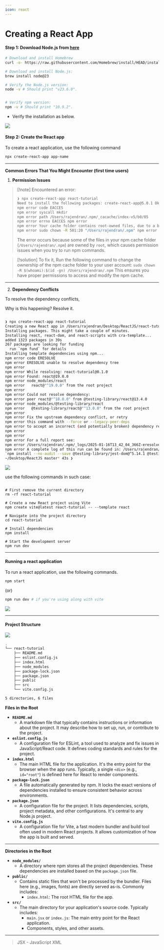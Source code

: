 ```yaml
---
icon: react
---
```


# Creating a React App

#### Step 1: Download Node.js from [here](https://nodejs.org/en/download/current)

```bash
# Download and install Homebrew
curl -o- https://raw.githubusercontent.com/Homebrew/install/HEAD/install.sh | bash

# Download and install Node.js:
brew install node@23

# Verify the Node.js version:
node -v # Should print "v23.6.0".


# Verify npm version:
npm -v # Should print "10.9.2".

```

* Verify the installation as below.

![](https://i.imgur.com/by9AYBU.jpeg)

#### Step 2: Create the React app

To create a react application, use the following command

```bash
npx create-react-app app-name
```

***

**Common Errors That You Might Encounter (first time users)**

1. **Permission Issues**

> \[!note] Encountered an error:
>
> ```bash
> ❯ npx create-react-app react-tutorial
> Need to install the following packages: create-react-app@5.0.1 Ok to proceed? (y) 
> npm error code EACCES
> npm error syscall mkdir
> npm error path /Users/rajendran/.npm/_cacache/index-v5/b0/05
> npm error errno EACCES npm error
> npm error Your cache folder contains root-owned files, due to a bug in npm error previous versions of npm which has since been addressed. npm error npm error To permanently fix this problem, please run: 
> npm error sudo chown -R 501:20 "/Users/rajendran/.npm" npm error A complete log of this run can be found in: /Users/rajendran/.npm/_logs/2025-01-16T13_31_04_443Z-debug-0.log
> ```
>
> The error occurs because some of the files in your npm cache folder (`/Users/rajendran/.npm`) are owned by `root`, which causes permission issues when you try to run npm commands.

> \[!solution] To fix it, Run the following command to change the ownership of the npm cache folder to your user account: `sudo chown -R $(whoami):$(id -gn) /Users/rajendran/.npm` This ensures you have proper permissions to access and modify the npm cache.

***

2. **Dependency Conflicts**

To resolve the dependency conflicts,

Why is this happening? Resolve it.

```bash

❯ npx create-react-app react-tutorial
Creating a new React app in /Users/rajendran/Desktop/ReactJS/react-tutorial.
Installing packages. This might take a couple of minutes.
Installing react, react-dom, and react-scripts with cra-template...
added 1323 packages in 39s
267 packages are looking for funding
  run `npm fund` for details
Installing template dependencies using npm...
npm error code ERESOLVE
npm error ERESOLVE unable to resolve dependency tree
npm error
npm error While resolving: react-tutorial@0.1.0
npm error Found: react@19.0.0
npm error node_modules/react
npm error   react@"^19.0.0" from the root project
npm error
npm error Could not resolve dependency:
npm error peer react@"^18.0.0" from @testing-library/react@13.4.0
npm error node_modules/@testing-library/react
npm error   @testing-library/react@"^13.0.0" from the root project
npm error
npm error Fix the upstream dependency conflict, or retry
npm error this command with --force or --legacy-peer-deps
npm error to accept an incorrect (and potentially broken) dependency resolution.
npm error
npm error
npm error For a full report see:
npm error /Users/rajendran/.npm/_logs/2025-01-16T13_42_04_366Z-eresolve-report.txt
npm error A complete log of this run can be found in: /Users/rajendran/.npm/_logs/2025-01-16T13_42_04_366Z-debug-0.log
`npm install --no-audit --save @testing-library/jest-dom@^5.14.1 @testing-library/react@^13.0.0 @testing-library/user-event@^13.2.1 web-vitals@^2.1.0` failed
~/Desktop/ReactJS master* 43s ❯                                                               07:12:05 PM
```

![](https://i.imgur.com/EUSIt1Z.png)

use the following commands in such case:

```shell

# First remove the current directory
rm -rf react-tutorial

# Create a new React project using Vite
npm create vite@latest react-tutorial -- --template react

# Navigate into the project directory
cd react-tutorial

# Install dependencies
npm install

# Start the development server
npm run dev

```

***

#### Running a react application

To run a react application, use the following commands.

```bash
npm start
```

(or)

```bash
npm run dev # if you're using along with vite
```

![](https://i.imgur.com/70EGbI6.png)

***

#### Project Structure

![](https://i.imgur.com/8NM1vfN.png)

```bash
.
└── react-tutorial
    ├── README.md
    ├── eslint.config.js
    ├── index.html
    ├── node_modules
    ├── package-lock.json
    ├── package.json
    ├── public
    ├── src
    └── vite.config.js

5 directories, 6 files
```

**Files in the Root**

* **`README.md`**
  * A markdown file that typically contains instructions or information about the project. It may describe how to set up, run, or contribute to the project.
* **`eslint.config.js`**
  * A configuration file for ESLint, a tool used to analyze and fix issues in JavaScript/React code. It defines coding standards and rules for the project.
* **`index.html`**
  * The main HTML file for the application. It's the entry point for the browser when the app runs. Typically, a single `<div>` (e.g., `id="root"`) is defined here for React to render components.
* **`package-lock.json`**
  * A file automatically generated by npm. It locks the exact versions of dependencies installed to ensure consistent behavior across environments.
* **`package.json`**
  * A configuration file for the project. It lists dependencies, scripts, project metadata, and other configurations. It's central to any Node.js project.
* **`vite.config.js`**
  * A configuration file for Vite, a fast modern bundler and build tool often used in modern React projects. It allows customization of how the app is built and served.

***

**Directories in the Root**

* **`node_modules/`**
  * A directory where npm stores all the project dependencies. These dependencies are installed based on the `package.json` file.
* **`public/`**
  * Contains static files that won't be processed by the bundler. Files here (e.g., images, fonts) are directly served as-is. Commonly includes:
    * `index.html`: The root HTML file for the app.
* **`src/`**
  * The main directory for your application's source code. Typically includes:
    * `main.jsx` or `index.js`: The main entry point for the React application.
    * Components, styles, and other assets.

***

> JSX - JavaScript XML
